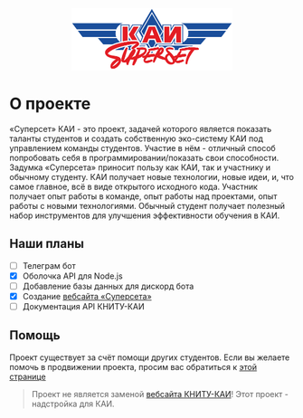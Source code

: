 <p align="center">
  <img src="/profile/media/superset-logo-cropped.png" alt="Логотип «Суперсет»" height="110px" />
</p>

# О проекте

«Суперсет» КАИ - это проект, задачей которого является показать таланты студентов и создать собственную эко-систему КАИ под управлением команды студентов. Участие в нём - отличный способ попробовать себя в программировании/показать свои способности. Задумка «Суперсета» приносит пользу как КАИ, так и участнику и обычному студенту. КАИ получает новые технологии, новые идеи, и, что самое главное, всё в виде открытого исходного кода. Участник получает опыт работы в команде, опыт работы над проектами, опыт работы с новыми технологиями. Обычный студент получает полезный набор инструментов для улучшения эффективности обучения в КАИ.

## Наши планы

- [ ] Телеграм бот
- [x] Оболочка API для Node.js
- [ ] Добавление базы данных для дискорд бота
- [x] Создание [вебсайта «Суперсета»](https://supersetkai.ru/)
- [ ] Документация API КНИТУ-КАИ

## Помощь

Проект существует за счёт помощи других студентов. Если вы желаете помочь в продвижении проекта, просим вас обратиться к [этой странице](https://supersetkai.ru/developers/contribute)

> Проект не является заменой [вебсайта КНИТУ-КАИ](https://kai.ru)! Этот проект - надстройка для КАИ.
